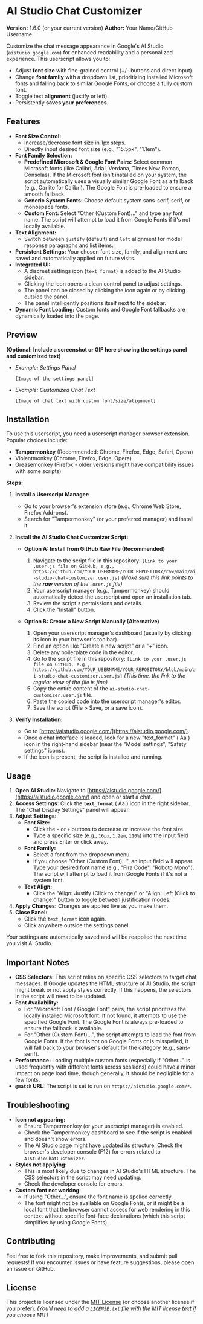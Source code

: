 # AI Studio Chat Customizer

**Version:** 1.6.0 (or your current version)
**Author:** Your Name/GitHub Username

Customize the chat message appearance in Google's AI Studio (`aistudio.google.com`) for enhanced readability and a personalized experience. This userscript allows you to:

*   Adjust **font size** with fine-grained control (+/- buttons and direct input).
*   Change **font family** with a dropdown list, prioritizing installed Microsoft fonts and falling back to similar Google Fonts, or choose a fully custom font.
*   Toggle text **alignment** (justify or left).
*   Persistently **saves your preferences**.

## Features

*   **Font Size Control:**
    *   Increase/decrease font size in 1px steps.
    *   Directly input desired font size (e.g., "15.5px", "1.1em").
*   **Font Family Selection:**
    *   **Predefined Microsoft & Google Font Pairs:** Select common Microsoft fonts (like Calibri, Arial, Verdana, Times New Roman, Consolas). If the Microsoft font isn't installed on your system, the script automatically uses a visually similar Google Font as a fallback (e.g., Carlito for Calibri). The Google Font is pre-loaded to ensure a smooth fallback.
    *   **Generic System Fonts:** Choose default system sans-serif, serif, or monospace fonts.
    *   **Custom Font:** Select "Other (Custom Font)..." and type any font name. The script will attempt to load it from Google Fonts if it's not locally available.
*   **Text Alignment:**
    *   Switch between `justify` (default) and `left` alignment for model response paragraphs and list items.
*   **Persistent Settings:** Your chosen font size, family, and alignment are saved and automatically applied on future visits.
*   **Integrated UI:**
    *   A discreet settings icon (`text_format`) is added to the AI Studio sidebar.
    *   Clicking the icon opens a clean control panel to adjust settings.
    *   The panel can be closed by clicking the icon again or by clicking outside the panel.
    *   The panel intelligently positions itself next to the sidebar.
*   **Dynamic Font Loading:** Custom fonts and Google Font fallbacks are dynamically loaded into the page.

## Preview

**(Optional: Include a screenshot or GIF here showing the settings panel and customized text)**

*   *Example: Settings Panel*
    ```
    [Image of the settings panel]
    ```
*   *Example: Customized Chat Text*
    ```
    [Image of chat text with custom font/size/alignment]
    ```

## Installation

To use this userscript, you need a userscript manager browser extension. Popular choices include:

*   **Tampermonkey** (Recommended: Chrome, Firefox, Edge, Safari, Opera)
*   Violentmonkey (Chrome, Firefox, Edge, Opera)
*   Greasemonkey (Firefox - older versions might have compatibility issues with some scripts)

**Steps:**

1.  **Install a Userscript Manager:**
    *   Go to your browser's extension store (e.g., Chrome Web Store, Firefox Add-ons).
    *   Search for "Tampermonkey" (or your preferred manager) and install it.

2.  **Install the AI Studio Chat Customizer Script:**
    *   **Option A: Install from GitHub Raw File (Recommended)**
        1.  Navigate to the script file in this repository: `[Link to your .user.js file on GitHub, e.g., https://github.com/YOUR_USERNAME/YOUR_REPOSITORY/raw/main/ai-studio-chat-customizer.user.js]`
            *(Make sure this link points to the **raw** version of the `.user.js` file)*
        2.  Your userscript manager (e.g., Tampermonkey) should automatically detect the userscript and open an installation tab.
        3.  Review the script's permissions and details.
        4.  Click the "Install" button.

    *   **Option B: Create a New Script Manually (Alternative)**
        1.  Open your userscript manager's dashboard (usually by clicking its icon in your browser's toolbar).
        2.  Find an option like "Create a new script" or a "+" icon.
        3.  Delete any boilerplate code in the editor.
        4.  Go to the script file in this repository: `[Link to your .user.js file on GitHub, e.g., https://github.com/YOUR_USERNAME/YOUR_REPOSITORY/blob/main/ai-studio-chat-customizer.user.js]`
            *(This time, the link to the regular view of the file is fine)*
        5.  Copy the entire content of the `ai-studio-chat-customizer.user.js` file.
        6.  Paste the copied code into the userscript manager's editor.
        7.  Save the script (File > Save, or a save icon).

3.  **Verify Installation:**
    *   Go to [https://aistudio.google.com/](https://aistudio.google.com/).
    *   Once a chat interface is loaded, look for a new "text_format" ( Aa ) icon in the right-hand sidebar (near the "Model settings", "Safety settings" icons).
    *   If the icon is present, the script is installed and running.

## Usage

1.  **Open AI Studio:** Navigate to [https://aistudio.google.com/](https://aistudio.google.com/) and open or start a chat.
2.  **Access Settings:** Click the **`text_format`** ( Aa ) icon in the right sidebar. The "Chat Display Settings" panel will appear.
3.  **Adjust Settings:**
    *   **Font Size:**
        *   Click the `-` or `+` buttons to decrease or increase the font size.
        *   Type a specific size (e.g., `16px`, `1.2em`, `110%`) into the input field and press Enter or click away.
    *   **Font Family:**
        *   Select a font from the dropdown menu.
        *   If you choose "Other (Custom Font)...", an input field will appear. Type your desired font name (e.g., "Fira Code", "Roboto Mono"). The script will attempt to load it from Google Fonts if it's not a system font.
    *   **Text Align:**
        *   Click the "Align: Justify (Click to change)" or "Align: Left (Click to change)" button to toggle between justification modes.
4.  **Apply Changes:** Changes are applied live as you make them.
5.  **Close Panel:**
    *   Click the `text_format` icon again.
    *   Click anywhere outside the settings panel.

Your settings are automatically saved and will be reapplied the next time you visit AI Studio.

## Important Notes

*   **CSS Selectors:** This script relies on specific CSS selectors to target chat messages. If Google updates the HTML structure of AI Studio, the script might break or not apply styles correctly. If this happens, the selectors in the script will need to be updated.
*   **Font Availability:**
    *   For "Microsoft Font / Google Font" pairs, the script prioritizes the locally installed Microsoft font. If not found, it attempts to use the specified Google Font. The Google Font is always pre-loaded to ensure the fallback is available.
    *   For "Other (Custom Font)...", the script attempts to load the font from Google Fonts. If the font is not on Google Fonts or is misspelled, it will fall back to your browser's default for the category (e.g., sans-serif).
*   **Performance:** Loading multiple custom fonts (especially if "Other..." is used frequently with different fonts across sessions) could have a minor impact on page load time, though generally, it should be negligible for a few fonts.
*   **`@match` URL:** The script is set to run on `https://aistudio.google.com/*`.

## Troubleshooting

*   **Icon not appearing:**
    *   Ensure Tampermonkey (or your userscript manager) is enabled.
    *   Check the Tampermonkey dashboard to see if the script is enabled and doesn't show errors.
    *   The AI Studio page might have updated its structure. Check the browser's developer console (F12) for errors related to `AIStudioChatCustomizer`.
*   **Styles not applying:**
    *   This is most likely due to changes in AI Studio's HTML structure. The CSS selectors in the script may need updating.
    *   Check the developer console for errors.
*   **Custom font not working:**
    *   If using "Other...", ensure the font name is spelled correctly.
    *   The font might not be available on Google Fonts, or it might be a local font that the browser cannot access for web rendering in this context without specific font-face declarations (which this script simplifies by using Google Fonts).

## Contributing

Feel free to fork this repository, make improvements, and submit pull requests! If you encounter issues or have feature suggestions, please open an issue on GitHub.

## License

This project is licensed under the [MIT License](LICENSE.txt) (or choose another license if you prefer).
*(You'll need to add a `LICENSE.txt` file with the MIT license text if you choose MIT)*
